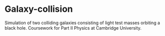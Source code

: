 # Galaxy-collision
Simulation of two colliding galaxies consisting of light test masses orbiting a black hole. Coursework for Part II Physics at Cambridge University. 

